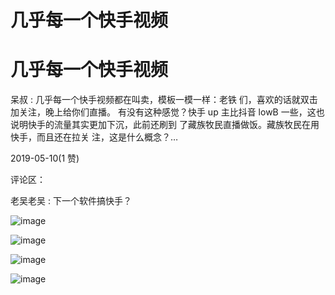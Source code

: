 # 几乎每一个快手视频

# 几乎每一个快手视频

呆叔 : 几乎每一个快手视频都在叫卖，模板一模一样：老铁 们，喜欢的话就双击加关注，晚上给你们直播。 有没有这种感觉？快手 up 主比抖音 lowB 一些，这也说明快手的流量其实更加下沉，此前还刷到 了藏族牧民直播做饭。藏族牧民在用快手，而且还在拉关 注，这是什么概念？…

2019-05-10(1 赞)

评论区：

老吴老吴 : 下一个软件搞快手？

![image](img/Image_044.png)

![image](img/Image_045.png)

![image](img/Image_046.png)

![image](img/Image_047.png)